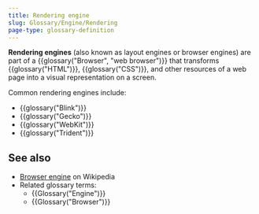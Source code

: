 ```yaml
---
title: Rendering engine
slug: Glossary/Engine/Rendering
page-type: glossary-definition
---
```




**Rendering engines** (also known as layout engines or browser engines) are part of a {{glossary("Browser", "web browser")}} that transforms {{glossary("HTML")}}, {{glossary("CSS")}}, and other resources of a web page into a visual representation on a screen.

Common rendering engines include:

- {{glossary("Blink")}}
- {{glossary("Gecko")}}
- {{glossary("WebKit")}}
- {{glossary("Trident")}}

## See also

- [Browser engine](https://en.wikipedia.org/wiki/Browser_engine) on Wikipedia
- Related glossary terms:
  - {{Glossary("Engine")}}
  - {{Glossary("Browser")}}
